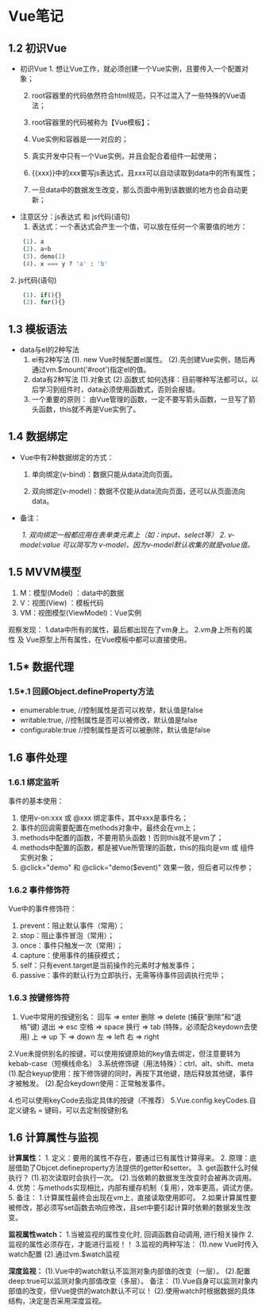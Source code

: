 # Vue笔记

## 1.2 初识Vue
- 初识Vue
    	1.  想让Vue工作，就必须创建一个Vue实例，且要传入一个配置对象；

    2. root容器里的代码依然符合html规范，只不过混入了一些特殊的Vue语法；

    3. root容器里的代码被称为【Vue模板】；

    4. Vue实例和容器是一一对应的；

    5. 真实开发中只有一个Vue实例，并且会配合着组件一起使用；

    6. {{xxx}}中的xxx要写js表达式，且xxx可以自动读取到data中的所有属性；

    7. 一旦data中的数据发生改变，那么页面中用到该数据的地方也会自动更新；


* 注意区分：js表达式 和 js代码(语句)
   	1. 表达式：一个表达式会产生一个值，可以放在任何一个需要值的地方：

```python
    (1). a
    (2). a+b
    (3). demo(1)
    (4). x === y ? 'a' : 'b'
```
​	2. js代码(语句)

```python
    (1). if(){}
    (2). for(){}
```


## 1.3 模板语法
- data与el的2种写法
    1. el有2种写法
        (1). new Vue时候配置el属性。
        (2).先创建Vue实例，随后再通过vm.$mount('#root')指定el的值。
    2. data有2种写法
        (1).对象式
        (2).函数式
            如何选择：目前哪种写法都可以，以后学习到组件时，data必须使用函数式，否则会报错。
    3. 一个重要的原则：
                        由Vue管理的函数，一定不要写箭头函数，一旦写了箭头函数，this就不再是Vue实例了。

## 1.4 数据绑定

* Vue中有2种数据绑定的方式：

  1. 单向绑定(v-bind)：数据只能从data流向页面。
  
  2. 双向绑定(v-model)：数据不仅能从data流向页面，还可以从页面流向data。
  
* 备注：

  ​	*1. 双向绑定一般都应用在表单类元素上（如：input、select等）*
  ​	*2. v-model:value 可以简写为 v-model，因为v-model默认收集的就是value值。*



## 1.5 MVVM模型

1. M：模型(Model) ：data中的数据
2. V：视图(View) ：模板代码
3. VM：视图模型(ViewModel)：Vue实例

观察发现：
	1.data中所有的属性，最后都出现在了vm身上。
	2.vm身上所有的属性 及 Vue原型上所有属性，在Vue模板中都可以直接使用。

## 1.5* 数据代理

### 1.5*.1 回顾Object.defineProperty方法
* enumerable:true, //控制属性是否可以枚举，默认值是false
* writable:true, //控制属性是否可以被修改，默认值是false
* configurable:true //控制属性是否可以被删除，默认值是false

## 1.6 事件处理
### 1.6.1 绑定监听
事件的基本使用：
  1. 使用v-on:xxx 或 @xxx 绑定事件，其中xxx是事件名；
  2. 事件的回调需要配置在methods对象中，最终会在vm上；
  3. methods中配置的函数，不要用箭头函数！否则this就不是vm了；
  4. methods中配置的函数，都是被Vue所管理的函数，this的指向是vm 或 组件实例对象；
  5. @click="demo" 和 @click="demo($event)" 效果一致，但后者可以传参；
### 1.6.2 事件修饰符
Vue中的事件修饰符：
1. prevent：阻止默认事件（常用）；
2. stop：阻止事件冒泡（常用）；
3. once：事件只触发一次（常用）；
4. capture：使用事件的捕获模式；
5. self：只有event.target是当前操作的元素时才触发事件；
6. passive：事件的默认行为立即执行，无需等待事件回调执行完毕；
### 1.6.3 按键修饰符
1. Vue中常用的按键别名：
							回车 => enter
							删除 => delete (捕获“删除”和“退格”键)
							退出 => esc
							空格 => space
							换行 => tab (特殊，必须配合keydown去使用)
							上 => up
							下 => down
							左 => left
							右 => right

2.Vue未提供别名的按键，可以使用按键原始的key值去绑定，但注意要转为kebab-case（短横线命名）
3.系统修饰键（用法特殊）：ctrl、alt、shift、meta
							(1).配合keyup使用：按下修饰键的同时，再按下其他键，随后释放其他键，事件才被触发。
							(2).配合keydown使用：正常触发事件。

4.也可以使用keyCode去指定具体的按键（不推荐）
5.Vue.config.keyCodes.自定义键名 = 键码，可以去定制按键别名

## 1.6 计算属性与监视
**计算属性：**
    1. 定义：要用的属性不存在，要通过已有属性计算得来。
    2. 原理：底层借助了Objcet.defineproperty方法提供的getter和setter。
    3. get函数什么时候执行？
          (1).初次读取时会执行一次。
          (2).当依赖的数据发生改变时会被再次调用。
    4. 优势：与methods实现相比，内部有缓存机制（复用），效率更高，调试方便。
    5. 备注：
        1.计算属性最终会出现在vm上，直接读取使用即可。
        2.如果计算属性要被修改，那必须写set函数去响应修改，且set中要引起计算时依赖的数据发生改变。

**监视属性watch：**
  1.当被监视的属性变化时, 回调函数自动调用, 进行相关操作
  2.监视的属性必须存在，才能进行监视！！
  3.监视的两种写法：
      (1).new Vue时传入watch配置
      (2).通过vm.$watch监视

**深度监视：**
    (1).Vue中的watch默认不监测对象内部值的改变（一层）。
    (2).配置deep:true可以监测对象内部值改变（多层）。
备注：
    (1).Vue自身可以监测对象内部值的改变，但Vue提供的watch默认不可以！
    (2).使用watch时根据数据的具体结构，决定是否采用深度监视。
